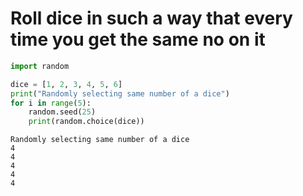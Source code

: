 # Roll dice in such a way that every time you get the same no on it


```python
import random

dice = [1, 2, 3, 4, 5, 6]
print("Randomly selecting same number of a dice")
for i in range(5):
    random.seed(25)
    print(random.choice(dice))
```

    Randomly selecting same number of a dice
    4
    4
    4
    4
    4
    


```python

```
